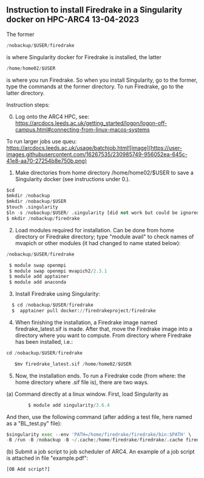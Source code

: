 ## Instruction to install Firedrake in a Singularity docker on HPC-ARC4 13-04-2023

The former 
```Python
/nobackup/$USER/firedrake
```
is where Singularity docker for Firedrake is installed, the latter
```Python
/home/home02/$USER
```
is where you run Firedrake. So when you install Singularity, go to the former, type the commands at the former directory. To run Firedrake, go to the latter directory. 

Instruction steps:

0. Log onto the ARC4 HPC, see: https://arcdocs.leeds.ac.uk/getting_started/logon/logon-off-campus.html#connecting-from-linux-macos-systems

To run larger jobs use queu:
https://arcdocs.leeds.ac.uk/usage/batchjob.html![image](https://user-images.githubusercontent.com/16267535/230985749-956052ea-645c-41e8-aa70-27254b8e750b.png)

1. Make directories from home directory /home/home02/$USER to save a Singularity docker (see instructions under 0.).
  ```Python
  $cd
  $mkdir /nobackup
  $mkdir /nobackup/$USER
  $touch .singularity
  $ln -s /nobackup/$USER/ .singularity [did not work but could be ignored?]
  $ mkdir /nobackup/firedrake
  
```
2.	Load modules required for installation. Can be done from home directory or Firedrake directory; type "module avail" to check names of mvapich or other modules (it had changed to name stated below):
```Python
/nobackup/$USER/firedrake
```


```Python
 $ module swap openmpi 
 $ module swap openmpi mvapich2/2.3.1
 $ module add apptainer
 $ module add anaconda
```
       
3.	Install Firedrake using Singularity:

```Python
  $ cd /nobackup/$USER/firedrake
  $  apptainer pull docker://firedrakeproject/firedrake
  ```
4.	When finishing the installation, a Firedrake image named firedrake_latest.sif is made.
After that, move the Firedrake image into a directory where you want to compute. From directory where Firedrake has been installed, i.e.:

```Python
cd /nobackup/$USER/firedrake
```

```Python
   $mv firedrake_latest.sif /home/home02/$USER
```

5.	Now, the installation ends. To run a Firedrake code (from where: the home directory where .sif file is), there are two ways.

(a)	Command directly at a linux window. First, load Singularity as 
```Python
        $ module add singularity/3.6.4
```
  
  And then, use the following command (after adding a test file, here named as a "BL_test.py" file):
  
```Python
$singularity exec --env 'PATH=/home/firedrake/firedrake/bin:$PATH' \
-B /run -B /nobackup -B ~/.cache:/home/firedrake/firedrake/.cache firedrake_latest.sif python BL_test.py
```

(b)	Submit a job script to job scheduler of ARC4. An example of a job script is attached in file "example.pdf":
```Python
[OB Add script?]
```


